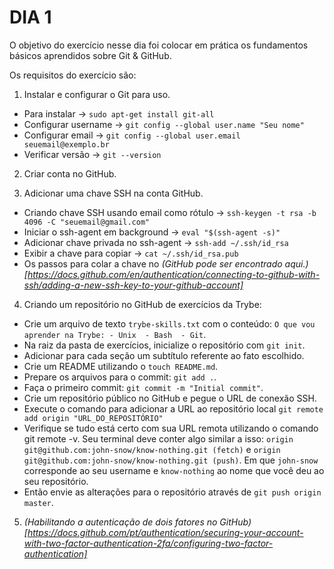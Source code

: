 # DIA 1

O objetivo do exercício nesse dia foi colocar em prática os fundamentos básicos aprendidos sobre Git & GitHub. 

Os requisitos do exercício são:

1. Instalar e configurar o Git para uso.
  * Para instalar -> `sudo apt-get install git-all`
  * Configurar username -> `git config --global user.name "Seu nome"`
  * Configurar email -> `git config --global user.email seuemail@exemplo.br`
  * Verificar versão -> `git --version`

2. Criar conta no GitHub.

3. Adicionar uma chave SSH na conta GitHub.
  * Criando chave SSH usando email como rótulo -> `ssh-keygen -t rsa -b 4096 -C "seuemail@gmail.com"`
  * Iniciar o ssh-agent em background -> `eval "$(ssh-agent -s)"`
  * Adicionar chave privada no ssh-agent -> `ssh-add ~/.ssh/id_rsa`
  * Exibir a chave para copiar -> `cat ~/.ssh/id_rsa.pub`
  * Os passos para colar a chave no _(GitHub pode ser encontrado aqui.)[https://docs.github.com/en/authentication/connecting-to-github-with-ssh/adding-a-new-ssh-key-to-your-github-account]_

4. Criando um repositório no GitHub de exercícios da Trybe:
  * Crie um arquivo de texto `trybe-skills.txt` com o conteúdo: `O que vou aprender na Trybe: - Unix  - Bash  - Git`.
  * Na raiz da pasta de exercícios, inicialize o repositório com `git init`.
  * Adicionar para cada seção um subtítulo referente ao fato escolhido.
  * Crie um README utilizando o `touch README.md`.
  * Prepare os arquivos para o commit: `git add .`.
  * Faça o primeiro commit: `git commit -m "Initial commit"`.
  * Crie um repositório público no GitHub e pegue o URL de conexão SSH.
  * Execute o comando para adicionar a URL ao repositório local `git remote add origin "URL_DO_REPOSITÓRIO"`
  * Verifique se tudo está certo com sua URL remota utilizando o comando git remote -v. Seu terminal deve conter algo similar a isso: `origin git@github.com:john-snow/know-nothing.git (fetch)` e `origin git@github.com:john-snow/know-nothing.git (push)`. Em que `john-snow` corresponde ao seu username e `know-nothing` ao nome que você deu ao seu repositório.
  * Então envie as alterações para o repositório através de `git push origin master`.

5. _(Habilitando a autenticação de dois fatores no GitHub)[https://docs.github.com/pt/authentication/securing-your-account-with-two-factor-authentication-2fa/configuring-two-factor-authentication]_